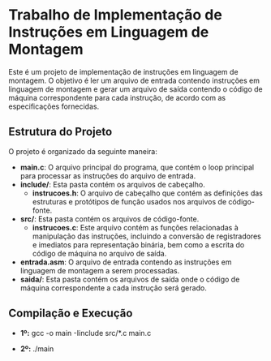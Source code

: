# Trabalho de Implementação de Instruções em Linguagem de Montagem

Este é um projeto de implementação de instruções em linguagem de montagem. O objetivo é ler um arquivo de entrada contendo instruções em linguagem de montagem e gerar um arquivo de saída contendo o código de máquina correspondente para cada instrução, de acordo com as especificações fornecidas.

## Estrutura do Projeto

O projeto é organizado da seguinte maneira:

- **main.c**: O arquivo principal do programa, que contém o loop principal para processar as instruções do arquivo de entrada.
- **include/**: Esta pasta contém os arquivos de cabeçalho.
  - **instrucoes.h**: O arquivo de cabeçalho que contém as definições das estruturas e protótipos de função usados nos arquivos de código-fonte.
- **src/**: Esta pasta contém os arquivos de código-fonte.
  - **instrucoes.c**: Este arquivo contém as funções relacionadas à manipulação das instruções, incluindo a conversão de registradores e imediatos para representação binária, bem como a escrita do código de máquina no arquivo de saída.
- **entrada.asm**: O arquivo de entrada contendo as instruções em linguagem de montagem a serem processadas.
- **saida/**: Esta pasta contém os arquivos de saída onde o código de máquina correspondente a cada instrução será gerado.

## Compilação e Execução
- **1º:** gcc -o main -Iinclude src/*.c main.c

- **2º:** ./main
